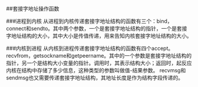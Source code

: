 ##套接字地址操作函数

###进程到内核
    从进程到内核传递套接字地址结构的函数有三个：bind，connect和sendto。其中两个参数，一个是套接字地址结构的指针，一个是套接字地址结构的大小，其中大小是传值传递，用来告知内核套接字地址结构的大小。

###内核到进程
    从内核到进程传递套接字地址结构的函数有四个accept。recvfrom，getsockname和getpeername。其中的一个参数是套接字地址结构的指针，另一个是结构大小变量的指针。调用时，其表示结构大小；返回时，起反应内核在结构中存储了多少信息，这种类型的参数叫做值-结果参数。
    recvmsg和sendmsg也又需要传递套接字地址结构，其地址长度是作为结构字段传递的。
